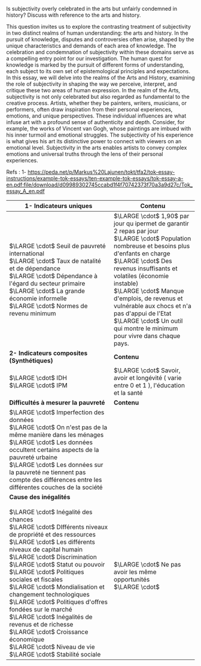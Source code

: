 
Is subjectivity overly celebrated in the arts but unfairly condemned in history? Discuss with reference to the arts and history.


This question invites us to explore the contrasting treatment of subjectivity in two distinct realms of human understanding: the arts and history. In the pursuit of knowledge, disputes and controversies often arise, shaped by the unique characteristics and demands of each area of knowledge. The celebration and condemnation of subjectivity within these domains serve as a compelling entry point for our investigation. The human quest for knowledge is marked by the pursuit of different forms of understanding, each subject to its own set of epistemological principles and expectations. In this essay, we will delve into the realms of the Arts and History, examining the role of subjectivity in shaping the way we perceive, interpret, and critique these two areas of human expression. 
In the realm of the Arts, subjectivity is not only celebrated but also regarded as fundamental to the creative process. Artists, whether they be painters, writers, musicians, or performers, often draw inspiration from their personal experiences, emotions, and unique perspectives. These individual influences are what infuse art with a profound sense of authenticity and depth. Consider, for example, the works of Vincent van Gogh, whose paintings are imbued with his inner turmoil and emotional struggles. The subjectivity of his experience is what gives his art its distinctive power to connect with viewers on an emotional level. Subjectivity in the arts enables artists to convey complex emotions and universal truths through the lens of their personal experiences.


Refs : 
1- https://peda.net/p/Markus%20Lajunen/tokt/tfa2/tok-essay-instructions/example-tok-essays/ten-example-tok-essays/tok-essay-a-en.pdf:file/download/d09989302745ccabd1f4f70742373f70a3a9d27c/Tok_essay_A_en.pdf






















| **1- Indicateurs uniques** | **Contenu** |
| ----------- | ----------- |  
| $\LARGE \cdot$ Seuil de pauvreté international <br> $\LARGE \cdot$ Taux de natalité et de dépendance <br> $\LARGE \cdot$ Dépendance à l'égard du secteur primaire <br> $\LARGE \cdot$ La grande économie informelle <br> $\LARGE \cdot$ Normes de revenu minimum | $\LARGE \cdot$ 1,90$ par jour qu ipermet de garantir 2 repas par jour <br> $\LARGE \cdot$ Population nombreuse et besoins plus d'enfants en charge <br> $\LARGE \cdot$ Des revenus insuffisants et volatiles (économie instable) <br> $\LARGE \cdot$ Manque d'emplois, de revenus et vulnérable aux chocs et n'a pas d'appui de l'Etat <br> $\LARGE \cdot$ Un outil qui montre le minimum pour vivre dans chaque pays.  |
| **2- Indicateurs composites (Synthétiques)** | **Contenu** | 
| $\LARGE \cdot$ IDH <br> $\LARGE \cdot$ IPM | $\LARGE \cdot$ Savoir, avoir et longévité ( varie entre 0 et 1 ), l'éducation et la santé |
| **Difficultés à mesurer la pauvreté** | **Contenu** |
| $\LARGE \cdot$ Imperfection des données <br> $\LARGE \cdot$ On n'est pas de la même manière dans les ménages <br> $\LARGE \cdot$ Les données occultent certains aspects de la pauvreté urbaine <br> $\LARGE \cdot$ Les données sur la pauvreté ne tiennent pas compte des différences entre les différentes couches de la société  |  |
| **Cause des inégalités** <br> <br> $\LARGE \cdot$ Inégalité des chances <br> $\LARGE \cdot$ DIfférents niveaux de propriété et des ressources <br> $\LARGE \cdot$ Les différents niveaux de capital humain <br> $\LARGE \cdot$ Discrimination <br>$\LARGE \cdot$ Statut ou pouvoir <br> $\LARGE \cdot$ Politiques sociales et fiscales <br> $\LARGE \cdot$ Mondialisation et changement technologiques <br> $\LARGE \cdot$ Politiques d'offres fondées sur le marché <br> $\LARGE \cdot$ Inégalités de revenus et de richesse <br> $\LARGE \cdot$ Croissance économique <br>$\LARGE \cdot$ Niveau de vie <br> $\LARGE \cdot$ Stabilité sociale | $\LARGE \cdot$ Ne pas avoir les même opportunités <br> $\LARGE \cdot$  |

